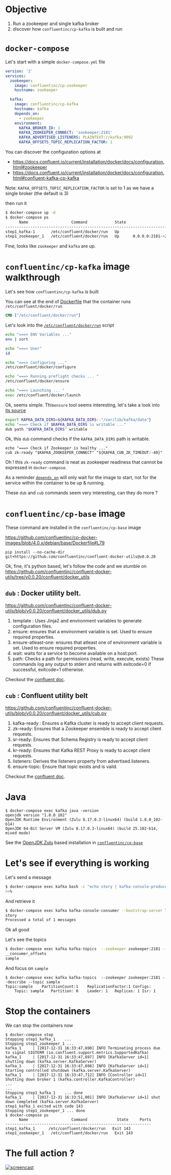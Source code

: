 # Objective

1. Run a zookeeper and single kafka broker
1. discover how `confluentinc/cp-kafka` is built and run

# `docker-compose`

Let's start with a simple `docker-compose.yml` file

```yml
version: '2'
services:
  zookeeper:
    image: confluentinc/cp-zookeeper
    hostname: zookeeper

  kafka:
    image: confluentinc/cp-kafka
    hostname: kafka
    depends_on:
      - zookeeper
    environment:
      KAFKA_BROKER_ID: 1
      KAFKA_ZOOKEEPER_CONNECT: 'zookeeper:2181'
      KAFKA_ADVERTISED_LISTENERS: PLAINTEXT://kafka:9092      
      KAFKA_OFFSETS_TOPIC_REPLICATION_FACTOR: 1          
```

You can discover the configuration options at

* https://docs.confluent.io/current/installation/docker/docs/configuration.html#zookeeper
* https://docs.confluent.io/current/installation/docker/docs/configuration.html#confluent-kafka-cp-kafka

Note: `KAFKA_OFFSETS_TOPIC_REPLICATION_FACTOR` is set to 1 as we have a single broker (the default is 3)

then run it 

```sh
$ docker-compose up -d
$ docker-compose ps
      Name                   Command            State                     Ports
--------------------------------------------------------------------------------------------------
step1_kafka-1       /etc/confluent/docker/run   Up
step1_zookeeper_1   /etc/confluent/docker/run   Up      0.0.0.0:2181->2181/tcp, 2888/tcp, 3888/tcp
```

Fine, looks like `zookeeper` and `kafka` are up.


# `confluentinc/cp-kafka` image walkthrough

Let's see how `confluentinc/cp-kafka` is built

You can see at the end of [Dockerfile](https://github.com/confluentinc/cp-docker-images/blob/4.0.x/debian/kafka/Dockerfile) that the container runs `/etc/confluent/docker/run`

```dockerfile
CMD ["/etc/confluent/docker/run"]
```

Let's look into the [`/etc/confluent/docker/run`](https://github.com/confluentinc/cp-docker-images/blob/4.0.x/debian/kafka/include/etc/confluent/docker/run) script 

```sh
echo "===> ENV Variables ..."
env | sort

echo "===> User"
id

echo "===> Configuring ..."
/etc/confluent/docker/configure

echo "===> Running preflight checks ... "
/etc/confluent/docker/ensure

echo "===> Launching ... "
exec /etc/confluent/docker/launch

```

Ok, seems simple. This`ensure` tool seems interesting, let's take a look into [its source](https://github.com/confluentinc/cp-docker-images/blob/4.0.x/debian/kafka/include/etc/confluent/docker/ensure)


```sh
export KAFKA_DATA_DIRS=${KAFKA_DATA_DIRS:-"/var/lib/kafka/data"}
echo "===> Check if $KAFKA_DATA_DIRS is writable ..."
dub path "$KAFKA_DATA_DIRS" writable
```
Ok, this `dub` command checks if the `KAFKA_DATA_DIRS` path is writable.

```
echo "===> Check if Zookeeper is healthy ..."
cub zk-ready "$KAFKA_ZOOKEEPER_CONNECT" "${KAFKA_CUB_ZK_TIMEOUT:-40}"
```
Oh ! this `zk-ready` command is neat as zookeeper readiness that cannot be expressed in `docker-compose`.

As a reminder [`depends_on`](https://docs.docker.com/compose/compose-file/#depends_on) will only wait for the image to start, not for the service within the container to be up & running.


These `dub` and `cub` commands seem very interesting, can they do more ?

# `confluentinc/cp-base` image

These command are installed in the `confluentinc/cp-base` image 

https://github.com/confluentinc/cp-docker-images/blob/4.0.x/debian/base/Dockerfile#L79

```
pip install --no-cache-dir git+https://github.com/confluentinc/confluent-docker-utils@v0.0.20
```

Ok, fine, it's python based, let's follow the code and we stumble on https://github.com/confluentinc/confluent-docker-utils/tree/v0.0.20/confluent/docker_utils

## `dub` : Docker utility belt.

https://github.com/confluentinc/confluent-docker-utils/blob/v0.0.20/confluent/docker_utils/dub.py

1. template : Uses Jinja2 and environment variables to generate configuration files.
2. ensure: ensures that a environment variable is set. Used to ensure required properties.
3. ensure-atleast-one: ensures that atleast one of environment variable is set. Used to ensure required properties.
4. wait: waits for a service to become available on a host:port.
5. path: Checks a path for permissions (read, write, execute, exists)
These commands log any output to stderr and returns with exitcode=0 if successful, exitcode=1 otherwise.

Checkout the [confluent doc](https://docs.confluent.io/current/installation/docker/docs/development.html#docker-utility-belt-dub).


## `cub` : Confluent utility belt 
https://github.com/confluentinc/confluent-docker-utils/blob/v0.0.20/confluent/docker_utils/cub.py

1. kafka-ready : Ensures a Kafka cluster is ready to accept client requests.
2. zk-ready: Ensures that a Zookeeper ensemble is ready to accept client requests.
3. sr-ready: Ensures that Schema Registry is ready to accept client requests.
4. kr-ready: Ensures that Kafka REST Proxy is ready to accept client requests.
5. listeners: Derives the listeners property from advertised.listeners.
6. ensure-topic: Ensure that topic exists and is vaild.

Checkout the [confluent doc](https://docs.confluent.io/current/installation/docker/docs/development.html#confluent-platform-utility-belt-cub).

# Java 

```
$ docker-compose exec kafka java -version
openjdk version "1.8.0_102"
OpenJDK Runtime Environment (Zulu 8.17.0.3-linux64) (build 1.8.0_102-b14)
OpenJDK 64-Bit Server VM (Zulu 8.17.0.3-linux64) (build 25.102-b14, mixed mode)
```

See the [OpenJDK Zulu](https://www.azul.com/downloads/zulu/) based installation in [`confluentinc/cp-base`](https://github.com/confluentinc/cp-docker-images/blob/4.0.x/debian/base/Dockerfile#L81)

# Let's see if everything is working

Let's send a message
```sh
$ docker-compose exec kafka bash -c "echo story | kafka-console-producer --broker-list localhost:9092 --topic sample"
>>%
```

And retrieve it

```sh
$ docker-compose exec kafka kafka-console-consumer --bootstrap-server localhost:9092 --topic sample --from-beginning --max-messages=1
story
Processed a total of 1 messages
```

Ok all good

Let's see the topics

```sh
$ docker-compose exec kafka kafka-topics  --zookeeper zookeeper:2181 --list
__consumer_offsets
sample
```

And focus on `sample`

```
$ docker-compose exec kafka kafka-topics  --zookeeper zookeeper:2181 --describe --topic sample
Topic:sample	PartitionCount:1	ReplicationFactor:1	Configs:
	Topic: sample	Partition: 0	Leader: 1	Replicas: 1	Isr: 1
```    


# Stop the containers
We can stop the containers now

```
$ docker-compose stop
Stopping step1_kafka_1    ...
Stopping step1_zookeeper_1 ...
kafka_1     | [2017-12-31 16:33:47,690] INFO Terminating process due to signal SIGTERM (io.confluent.support.metrics.SupportedKafka)
kafka_1     | [2017-12-31 16:33:47,697] INFO [KafkaServer id=1] shutting down (kafka.server.KafkaServer)
kafka_1     | [2017-12-31 16:33:47,698] INFO [KafkaServer id=1] Starting controlled shutdown (kafka.server.KafkaServer)
kafka_1     | [2017-12-31 16:33:47,712] INFO [Controller id=1] Shutting down broker 1 (kafka.controller.KafkaController)
...
...
Stopping step1_kafka_1    ... done
kafka_1     | [2017-12-31 16:33:51,001] INFO [KafkaServer id=1] shut down completed (kafka.server.KafkaServer)
step1_kafka_1 exited with code 143
Stopping step1_zookeeper_1 ... done
$ docker-compose ps
      Name                   Command             State     Ports
----------------------------------------------------------------
step1_kafka_1      /etc/confluent/docker/run   Exit 143
step1_zookeeper_1   /etc/confluent/docker/run   Exit 143
```

# The full action ?

[![screencast](https://asciinema.org/a/gZsALOy3FH2JEYnQJZfnL0p2N.png)](https://asciinema.org/a/gZsALOy3FH2JEYnQJZfnL0p2N?autoplay=1)
